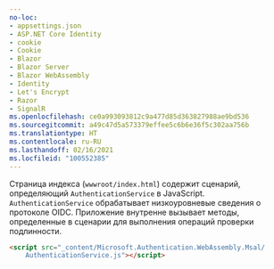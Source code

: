 ```yaml
---
no-loc:
- appsettings.json
- ASP.NET Core Identity
- cookie
- Cookie
- Blazor
- Blazor Server
- Blazor WebAssembly
- Identity
- Let's Encrypt
- Razor
- SignalR
ms.openlocfilehash: ce0a993093812c9a477d85d363827988ae9bd536
ms.sourcegitcommit: a49c47d5a573379effee5c6b6e36f5c302aa756b
ms.translationtype: HT
ms.contentlocale: ru-RU
ms.lasthandoff: 02/16/2021
ms.locfileid: "100552385"
---
```

Страница индекса (`wwwroot/index.html`) содержит сценарий, определяющий `AuthenticationService` в JavaScript. `AuthenticationService` обрабатывает низкоуровневые сведения о протоколе OIDC. Приложение внутренне вызывает методы, определенные в сценарии для выполнения операций проверки подлинности.

```html
<script src="_content/Microsoft.Authentication.WebAssembly.Msal/
    AuthenticationService.js"></script>
```
